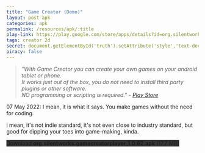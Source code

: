 ```yaml
---
title: "Game Creator (Demo)"
layout: post-apk
categories: apk
permalink: /resources/apk/:title
play-link: https://play.google.com/store/apps/details?id=org.silentworks.gamecreatorplayer
tags: creator 2d
secret: document.getElementById('truth').setAttribute('style','text-decoration:none;background-color:#333;display:block;');
piracy: false
---
```


> _"With Game Creator you can create your own games on your android tablet or phone.<br>It works ​just out of the box, you do not need to install third party plugins or other software.<br>NO programming or scripting is required." - <a href="https://play.google.com/store/apps/details?id=org.silentworks.gamecreatorplayer" target="_blank">Play Store</a>_

<span class="timestamp">07 May 2022:</span> I mean, it is what it says. You make games without the need for coding.

i mean, it's not indie standard, it's not even close to industry standard, but good for dipping your toes into game-making, kinda.

<div class="text-center">
    <a class="btn btn-dark btn-block w-100" onclick='apk("org.silentworks.gamecreatorplayer_1.0.62.apk")' style="text-decoration: none; background-color: #333;"> Download <b>org.silentworks.gamecreatorplayer_1.0.62.apk</b> (17.7 MB)</a><br>
    <a id="truth" class="btn btn-dark btn-block w-100" onclick='apk("org.silentworks.gamecreator_1.0.62.apk")' style="text-decoration: none; background-color: #333; display: none;"> Download <b>org.silentworks.gamecreator_1.0.62.apk</b> (17.7 MB)</a>
</div>
